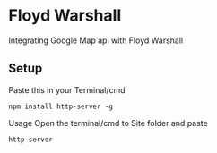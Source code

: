 # Floyd Warshall
Integrating Google Map api with Floyd Warshall

## Setup

Paste this in your Terminal/cmd
``` 
npm install http-server -g
```
Usage
Open the terminal/cmd to Site folder and paste
``` 
http-server
```
